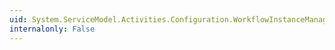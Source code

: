 ```yaml
---
uid: System.ServiceModel.Activities.Configuration.WorkflowInstanceManagementElement.AuthorizedWindowsGroup
internalonly: False
---
```

